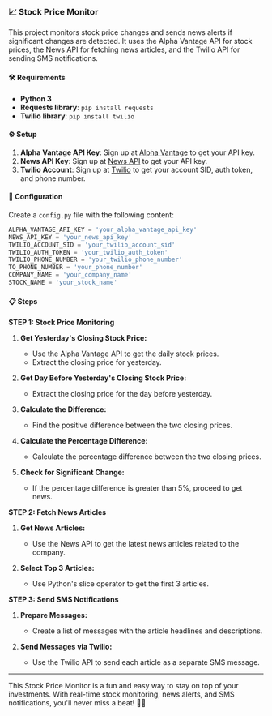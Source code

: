 ### 📈 Stock Price Monitor

This project monitors stock price changes and sends news alerts if significant changes are detected. It uses the Alpha Vantage API for stock prices, the News API for fetching news articles, and the Twilio API for sending SMS notifications.

#### 🛠️ Requirements

- **Python 3**
- **Requests library**: `pip install requests`
- **Twilio library**: `pip install twilio`

#### ⚙️ Setup

1. **Alpha Vantage API Key**: Sign up at [Alpha Vantage](https://www.alphavantage.co/) to get your API key.
2. **News API Key**: Sign up at [News API](https://newsapi.org/) to get your API key.
3. **Twilio Account**: Sign up at [Twilio](https://www.twilio.com/) to get your account SID, auth token, and phone number.

#### 📄 Configuration

Create a `config.py` file with the following content:
```python
ALPHA_VANTAGE_API_KEY = 'your_alpha_vantage_api_key'
NEWS_API_KEY = 'your_news_api_key'
TWILIO_ACCOUNT_SID = 'your_twilio_account_sid'
TWILIO_AUTH_TOKEN = 'your_twilio_auth_token'
TWILIO_PHONE_NUMBER = 'your_twilio_phone_number'
TO_PHONE_NUMBER = 'your_phone_number'
COMPANY_NAME = 'your_company_name'
STOCK_NAME = 'your_stock_name'
```

#### 📋 Steps

**STEP 1: Stock Price Monitoring**

1. **Get Yesterday's Closing Stock Price:**
    - Use the Alpha Vantage API to get the daily stock prices.
    - Extract the closing price for yesterday.

2. **Get Day Before Yesterday's Closing Stock Price:**
    - Extract the closing price for the day before yesterday.

3. **Calculate the Difference:**
    - Find the positive difference between the two closing prices.

4. **Calculate the Percentage Difference:**
    - Calculate the percentage difference between the two closing prices.

5. **Check for Significant Change:**
    - If the percentage difference is greater than 5%, proceed to get news.

**STEP 2: Fetch News Articles**

1. **Get News Articles:**
    - Use the News API to get the latest news articles related to the company.

2. **Select Top 3 Articles:**
    - Use Python's slice operator to get the first 3 articles.

**STEP 3: Send SMS Notifications**

1. **Prepare Messages:**
    - Create a list of messages with the article headlines and descriptions.

2. **Send Messages via Twilio:**
    - Use the Twilio API to send each article as a separate SMS message.

---

This Stock Price Monitor is a fun and easy way to stay on top of your investments. With real-time stock monitoring, news alerts, and SMS notifications, you'll never miss a beat! 📲🚀